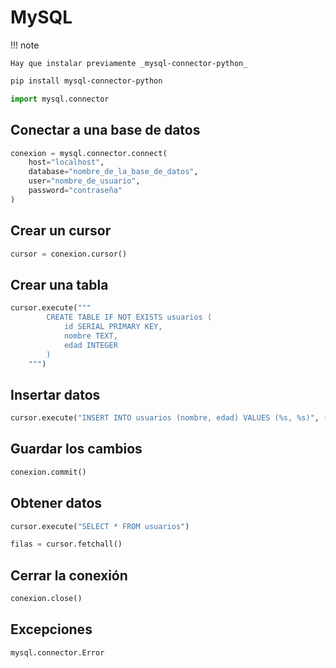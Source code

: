 # MySQL

!!! note

    Hay que instalar previamente _mysql-connector-python_

```sh
pip install mysql-connector-python
```

```python
import mysql.connector
```

## Conectar a una base de datos

```python
conexion = mysql.connector.connect(
    host="localhost",
    database="nombre_de_la_base_de_datos",
    user="nombre_de_usuario",
    password="contraseña"
)
```

## Crear un cursor

```python
cursor = conexion.cursor()
```

## Crear una tabla

```python
cursor.execute("""
        CREATE TABLE IF NOT EXISTS usuarios (
            id SERIAL PRIMARY KEY,
            nombre TEXT,
            edad INTEGER
        )
    """)
```

## Insertar datos

```python
cursor.execute("INSERT INTO usuarios (nombre, edad) VALUES (%s, %s)", ("Juan", 30))
```

## Guardar los cambios

```python
conexion.commit()
```

## Obtener datos

```python
cursor.execute("SELECT * FROM usuarios")

filas = cursor.fetchall()
```

## Cerrar la conexión

```python
conexion.close()
```

## Excepciones

```python
mysql.connector.Error
```
